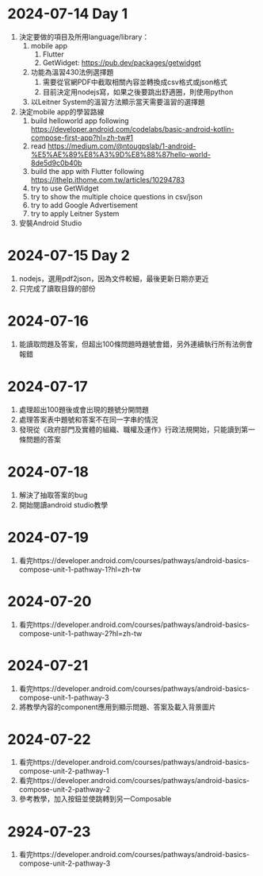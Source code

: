 # 2024-07-14 Day 1
1. 決定要做的項目及所用language/library：
    1. mobile app
        1. Flutter
        2. GetWidget: https://pub.dev/packages/getwidget
    2. 功能為溫習430法例選擇題
        1. 需要從官網PDF中截取相關內容並轉換成csv格式或json格式
        2. 目前決定用nodejs寫，如果之後要跳出舒適圈，則使用python
    3. 以Leitner System的溫習方法顯示當天需要溫習的選擇題
2. 決定mobile app的學習路線
    1. build helloworld app following https://developer.android.com/codelabs/basic-android-kotlin-compose-first-app?hl=zh-tw#1
    2. read https://medium.com/@ntougpslab/1-android-%E5%AE%89%E8%A3%9D%E8%88%87hello-world-8de5d9c0b40b
    3. build the app with Flutter following https://ithelp.ithome.com.tw/articles/10294783
    4. try to use GetWidget
    5. try to show the multiple choice questions in csv/json
    6. try to add Google Advertisement
    7. try to apply Leitner System
3. 安裝Android Studio

# 2024-07-15 Day 2
1. nodejs，選用pdf2json，因為文件較細，最後更新日期亦更近
2. 只完成了讀取目錄的部份

# 2024-07-16
1. 能讀取問題及答案，但超出100條問題時題號會錯，另外連續執行所有法例會報錯

# 2024-07-17
1. 處理超出100題後或會出現的題號分開問題
2. 處理答案表中題號和答案不在同一字串的情況
3. 發現從《政府部門及實體的組織、職權及運作》行政法規開始，只能讀到第一條問題的答案

# 2024-07-18
1. 解決了抽取答案的bug
2. 開始閱讀android studio教學

# 2024-07-19
1. 看完https://developer.android.com/courses/pathways/android-basics-compose-unit-1-pathway-1?hl=zh-tw

# 2024-07-20
1. 看完https://developer.android.com/courses/pathways/android-basics-compose-unit-1-pathway-2?hl=zh-tw

# 2024-07-21
1. 看完https://developer.android.com/courses/pathways/android-basics-compose-unit-1-pathway-3
2. 將教學內容的component應用到顯示問題、答案及載入背景圖片

# 2024-07-22
1. 看完https://developer.android.com/courses/pathways/android-basics-compose-unit-2-pathway-1
2. 看完https://developer.android.com/courses/pathways/android-basics-compose-unit-2-pathway-2
3. 參考教學，加入按鈕並使跳轉到另一Composable

# 2924-07-23
1. 看完https://developer.android.com/courses/pathways/android-basics-compose-unit-2-pathway-3